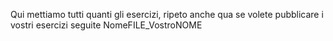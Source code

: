 Qui mettiamo tutti quanti gli esercizi, ripeto anche qua se volete pubblicare i vostri esercizi seguite NomeFILE_VostroNOME
